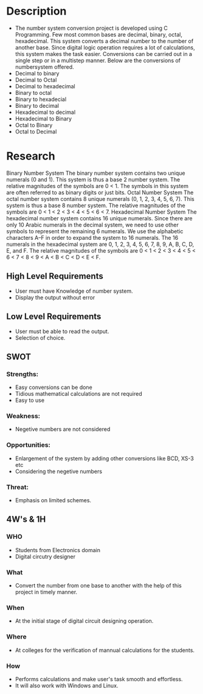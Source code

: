# Description
* The number system conversion project is developed using C Programming. Few most common bases are decimal, binary, octal, hexadecimal. This system converts a decimal number to the number of another base. Since digital logic operation requires a lot of calculations, this system makes the task easier.
Conversions can be carried out in a single step or in a multistep manner. Below are the conversions of numbersystem offered.
* Decimal to binary
* Decimal to Octal
* Decimal to hexadecimal
* Binary to octal
* Binary to hexadecial
* Binary to decimal
* Hexadecimal to decimal
* Hexadecimal to Binary
* Octal to Binary
* Octal to Decimal

 # Research
 Binary Number System
The binary number system contains two unique numerals (0 and 1). This system is thus a base 2 number system. The relative magnitudes of the symbols are 0 < 1.  The symbols in this system are often referred to as binary digits or just bits.
 Octal Number System
The octal number system contains 8 unique numerals (0, 1, 2, 3, 4, 5, 6, 7). This system is thus a base 8 number system. The relative magnitudes of the symbols are 0 < 1 < 2 < 3 < 4 < 5 < 6 < 7.
 Hexadecimal Number System
The hexadecimal number system contains 16 unique numerals.  Since there are only 10 Arabic numerals in the decimal system, we need to use other symbols to represent the remaining 6 numerals. We use the alphabetic
characters A–F in order to expand the system to 16 numerals. The 16 numerals in the hexadecimal system are 0, 1, 2, 3, 4, 5, 6, 7, 8, 9, A, B, C, D, E, and F. The relative magnitudes of the symbols are
0 < 1 < 2 < 3 < 4 < 5 < 6 < 7 < 8 < 9 < A < B < C < D < E < F.

## High Level Requirements
* User must have Knowledge of number system.
* Display the output without error

## Low Level Requirements
* User must be able to read the output.
* Selection of choice.


## SWOT
### Strengths:
* Easy conversions can be done
* Tidious mathematical calculations are not required
* Easy to use

### Weakness:
* Negetive numbers are not considered

### Opportunities:
* Enlargement of the system by adding other conversions like BCD, XS-3 etc
* Considering the negetive numbers 

### Threat:
* Emphasis on limited schemes.

## 4W's & 1H
### WHO
* Students from Electronics domain
* Digital circutry designer

### What
* Convert the number from one base to another with the help of this project in timely manner.

### When
* At the initial stage of digital circuit designing operation.

### Where
* At colleges for the verification of mannual calculations for the students.

### How
* Performs  calculations and make user's task smooth and effortless. 
* It will also work with Windows and Linux.